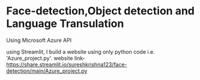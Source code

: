 # Face-detection,Object detection and Language Transulation
Using Microsoft Azure API

using Streamlit, I build a website using only python code i.e. 'Azure_project.py'.
          website link- https://share.streamlit.io/sureshkrishna123/face-detection/main/Azure_project.py

